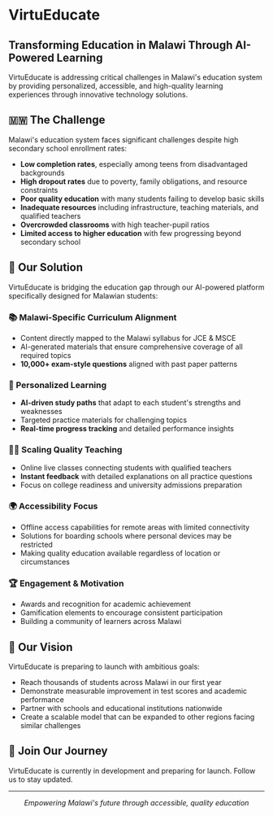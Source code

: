 # VirtuEducate

## Transforming Education in Malawi Through AI-Powered Learning

VirtuEducate is addressing critical challenges in Malawi's education system by providing personalized, accessible, and high-quality learning experiences through innovative technology solutions.

## 🇲🇼 The Challenge

Malawi's education system faces significant challenges despite high secondary school enrollment rates:

- **Low completion rates**, especially among teens from disadvantaged backgrounds
- **High dropout rates** due to poverty, family obligations, and resource constraints
- **Poor quality education** with many students failing to develop basic skills
- **Inadequate resources** including infrastructure, teaching materials, and qualified teachers
- **Overcrowded classrooms** with high teacher-pupil ratios
- **Limited access to higher education** with few progressing beyond secondary school

## 🚀 Our Solution

VirtuEducate is bridging the education gap through our AI-powered platform specifically designed for Malawian students:

### 📚 Malawi-Specific Curriculum Alignment
- Content directly mapped to the Malawi syllabus for JCE & MSCE
- AI-generated materials that ensure comprehensive coverage of all required topics
- **10,000+ exam-style questions** aligned with past paper patterns

### 🧠 Personalized Learning
- **AI-driven study paths** that adapt to each student's strengths and weaknesses
- Targeted practice materials for challenging topics
- **Real-time progress tracking** and detailed performance insights

### 👨‍🏫 Scaling Quality Teaching
- Online live classes connecting students with qualified teachers
- **Instant feedback** with detailed explanations on all practice questions
- Focus on college readiness and university admissions preparation

### 🌍 Accessibility Focus
- Offline access capabilities for remote areas with limited connectivity
- Solutions for boarding schools where personal devices may be restricted
- Making quality education available regardless of location or circumstances

### 🏆 Engagement & Motivation
- Awards and recognition for academic achievement
- Gamification elements to encourage consistent participation
- Building a community of learners across Malawi

## 🔮 Our Vision

VirtuEducate is preparing to launch with ambitious goals:

- Reach thousands of students across Malawi in our first year
- Demonstrate measurable improvement in test scores and academic performance
- Partner with schools and educational institutions nationwide
- Create a scalable model that can be expanded to other regions facing similar challenges

## 🤝 Join Our Journey

VirtuEducate is currently in development and preparing for launch. Follow us to stay updated.

---

<p align="center">
  <i>Empowering Malawi's future through accessible, quality education</i>
</p>
